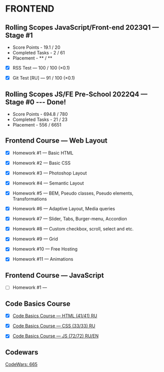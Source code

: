 # FRONTEND
## Rolling Scopes JavaScript/Front-end 2023Q1 — Stage #1
* Score Points - 19.1 / 20
* Completed Tasks - 2 / 61
* Placement - ** / **

- [x] RSS Test — 100 / 100 (×0.1)
- [x]	Git Test [RU] — 91 / 100 (×0.1)


## Rolling Scopes JS/FE Pre-School 2022Q4 — Stage #0 --- Done!
* Score Points - 694.8 / 780
* Completed Tasks - 21 / 23
* Placement - 556 / 6651


## Frontend Course — Web Layout

- [x] Homework #1 — Basic HTML
- [x] Homework #2 — Basic CSS
- [x] Homework #3 — Photoshop Layout
- [x] Homework #4 — Semantic Layout
- [x] Homework #5 — BEM, Pseudo classes, Pseudo elements,
Transformations
- [x] Homework #6 — Adaptive Layout, Media queries
- [x] Homework #7 — Slider, Tabs, Burger-menu, Accordion
- [x] Homework #8 — Custom checkbox, scroll, select and etc.
- [x] Homework #9 — Grid
- [x] Homework #10 — Free Hosting
- [x] Homework #11 — Animations


## Frontend Course — JavaScript

- [ ] Homework #1 — 


## Code Basics Course

- [x] [Code Basics Course — HTML (41/41) RU](https://code-basics.com/ru/languages/html)

- [x] [Code Basics Course — CSS (33/33) RU](https://code-basics.com/ru/languages/css)

- [x] [Code Basics Course — JS (72/72) RU/EN](https://code-basics.com/languages/javascript)

## Codewars

[CodeWars: 665](https://www.codewars.com/users/rsschool_7b238261a8cc7bc1)
